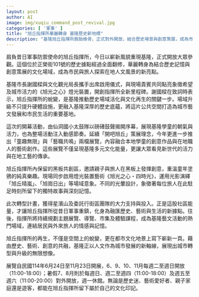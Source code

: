 ```yaml
---
layout: post
author: AI
image: img/xuqiu_command_post_revival.jpg
categories: [ '軍事' ]
title: "旭丘指揮所華麗轉身 基隆歷史新地標"
description: "基隆旭丘指揮所脫胎換骨，正式對外開放，結合歷史場景與創意策展，成為市民與旅人探索本地文化的新景點。開幕活動熱鬧展演，在地孩童與職人共創展覽，並引入燈光裝置藝術，帶來歷史、藝術與生活的共融體驗。展期從民國114年6月24日至11月23日，豐富活動邀請各界共襄盛舉，讓每位參觀者都能留下專屬記憶。"
---
```

肩負昔日軍事防禦使命的旭丘指揮所，今日以嶄新風貌重現基隆，正式開放大眾參觀。這個位於正榮街101號的歷史據點經過全面翻修，華麗轉身為結合歷史記憶與創意策展的文化場域，成為市民與旅人探索在地人文風景的新亮點。

基隆市長謝國樑與文化觀光局長攜手出席啟用儀式，與現場貴賓共同點亮象徵希望及城市活力的《旭光之心》燈光裝置，開創指揮所全新里程碑。謝國樑在致詞時表示，旭丘指揮所的蛻變，是基隆推動歷史場域活化與文化再生的關鍵一步。場域升級不只提升硬體設施，更融入基隆深厚的歷史底蘊，將這片公共空間打造為城市藝文發展和市民生活的重要基地。

這次的開幕活動，由仙洞國小太鼓隊以磅礡鼓聲揭開序幕，展現基隆學童的朝氣與活力，也為整場活動注入動感節奏。延續「開吧旭丘」策展理念，今年更進一步推出「童趣無限」與「藝職共鳴」兩檔展覽，內容融合本地學童的創意作品與在地職人的藝術創作。這些展覽不僅呈現基隆多元文化能量，更讓大眾看見新世代的活力與在地工藝的傳承。

旭丘指揮所內保留的黑板共創區，邀請親子與旅人在黑板上發揮創意，重溫童年塗鴉的純真樂趣。現場同步啟用燈光裝置藝術《旭光之心・四時光》，運用光影演繹「旭丘晴嵐」、「旭崗日出」等場域意象。不同的光暈設計，象徵著每位旅人在此駐足時刻所留下的獨特故事與深刻記憶。

此次轉型計畫，獲得星濱山及委託行街區團隊的大力支持與投入。正是這股社區能量，才讓旭丘指揮所從昔日軍事重鎮，化身為融匯歷史、藝術與生活的新據點。往後，指揮所將持續規劃主題展覽、導覽、市集及體驗課程，成為基隆藝文活動的熱門場域，連結居民與外來旅人的情感與記憶。

旭丘指揮所的再生，不僅是空間上的蛻變，更在都市文化地景上寫下嶄新一頁。藉由歷史、藝術、創意的共融，基隆正以人文作為城市發展的新軸線，展現出城市轉型與升級的無限想像。

展覽自民國114年6月24日至11月23日開展，6、9、10、11月每週二至週日開放（11:00-18:00）；暑假7、8月則於每週日、週二至週四（11:00-18:00）及週五至週六（11:00-20:00）對外開放，週一休館。無論是歷史迷、藝術愛好者、親子家庭還是遊客，都能在旭丘指揮所留下屬於自己的文化印記。